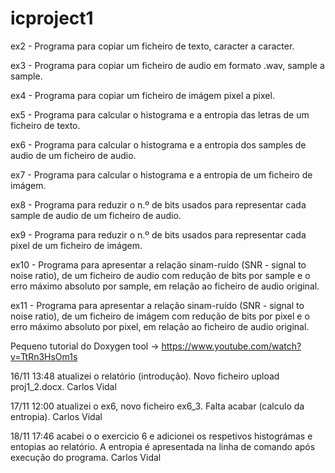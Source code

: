 # icproject1

ex2 - Programa para copiar um ficheiro de texto, caracter a caracter.

ex3 - Programa para copiar um ficheiro de audio em formato .wav, sample a sample.

ex4 - Programa para copiar um ficheiro de imágem pixel a pixel.

ex5 - Programa para calcular o histograma e a entropia das letras de um ficheiro de texto.

ex6 - Programa para calcular o histograma e a entropia dos samples de audio de um ficheiro de audio.

ex7 - Programa para calcular o histograma e a entropia de um ficheiro de imágem.

ex8 - Programa para reduzir o n.º de bits usados para representar cada sample de audio de um ficheiro de audio.

ex9 - Programa para reduzir o n.º de bits usados para representar cada pixel de um ficheiro de imágem.

ex10 - Programa para apresentar a relação sinam-ruído (SNR - signal to noise ratio), de um ficheiro de audio com redução de bits por sample e o erro máximo absoluto por sample, em relação ao ficheiro de audio original.

ex11 - Programa para apresentar a relação sinam-ruído (SNR - signal to noise ratio), de um ficheiro de imágem com redução de bits por pixel e o erro máximo absoluto por pixel, em relação ao ficheiro de audio original.


Pequeno tutorial do Doxygen tool -> https://www.youtube.com/watch?v=TtRn3HsOm1s

16/11 13:48 atualizei o relatório (introdução). Novo ficheiro upload proj1_2.docx. Carlos Vidal

17/11 12:00 atualizei o ex6, novo ficheiro ex6_3. Falta acabar (calculo da entropia). Carlos Vidal

18/11 17:46 acabei o o exercicio 6 e adicionei os respetivos histográmas e entopias ao relatório. A entropia é apresentada na linha de comando após execução do programa. Carlos Vidal
